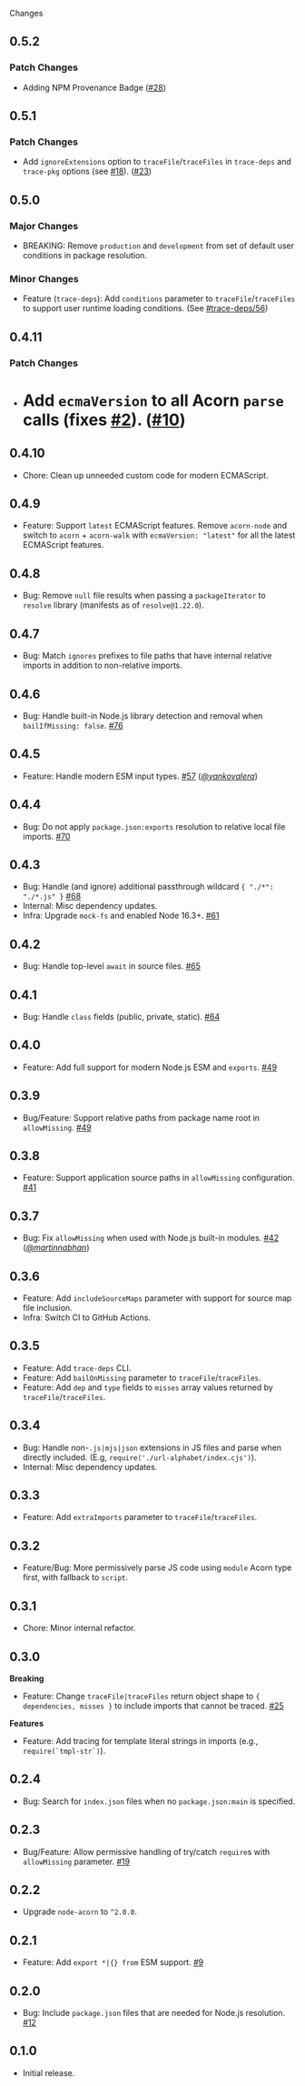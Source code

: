 Changes

## 0.5.2

### Patch Changes

- Adding NPM Provenance Badge ([#28](https://github.com/FormidableLabs/tracing/pull/28))

## 0.5.1

### Patch Changes

- Add `ignoreExtensions` option to `traceFile`/`traceFiles` in `trace-deps` and `trace-pkg` options (see [#18](https://github.com/FormidableLabs/tracing/issues/18)). ([#23](https://github.com/FormidableLabs/tracing/pull/23))

## 0.5.0

### Major Changes

- BREAKING: Remove `production` and `development` from set of default user conditions in package resolution.

### Minor Changes

- Feature (`trace-deps`): Add `conditions` parameter to `traceFile`/`traceFiles` to support user runtime loading conditions. (See [#trace-deps/56](https://github.com/FormidableLabs/trace-deps/issues/56))

## 0.4.11

### Patch Changes

- # Add `ecmaVersion` to all Acorn `parse` calls (fixes [#2](https://github.com/FormidableLabs/tracing/issues/2)). ([#10](https://github.com/FormidableLabs/tracing/pull/10))

## 0.4.10

- Chore: Clean up unneeded custom code for modern ECMAScript.

## 0.4.9

- Feature: Support `latest` ECMAScript features. Remove `acorn-node` and switch to `acorn` + `acorn-walk` with `ecmaVersion: "latest"` for all the latest ECMAScript features.

## 0.4.8

- Bug: Remove `null` file results when passing a `packageIterator` to `resolve` library (manifests as of `resolve@1.22.0`).

## 0.4.7

- Bug: Match `ignores` prefixes to file paths that have internal relative imports in addition to non-relative imports.

## 0.4.6

- Bug: Handle built-in Node.js library detection and removal when `bailIfMissing: false`.
  [#76](https://github.com/FormidableLabs/trace-deps/pull/76)

## 0.4.5

- Feature: Handle modern ESM input types.
  [#57](https://github.com/FormidableLabs/trace-deps/issues/57) (_[@yankovalera][]_)

## 0.4.4

- Bug: Do not apply `package.json:exports` resolution to relative local file imports.
  [#70](https://github.com/FormidableLabs/trace-deps/issues/70)

## 0.4.3

- Bug: Handle (and ignore) additional passthrough wildcard `{ "./*": "./*.js" }`
  [#68](https://github.com/FormidableLabs/trace-deps/issues/68)
- Internal: Misc dependency updates.
- Infra: Upgrade `mock-fs` and enabled Node 16.3+.
  [#61](https://github.com/FormidableLabs/trace-deps/issues/61)

## 0.4.2

- Bug: Handle top-level `await` in source files.
  [#65](https://github.com/FormidableLabs/trace-deps/pull/65)

## 0.4.1

- Bug: Handle `class` fields (public, private, static).
  [#64](https://github.com/FormidableLabs/trace-deps/issues/64)

## 0.4.0

- Feature: Add full support for modern Node.js ESM and `exports`.
  [#49](https://github.com/FormidableLabs/trace-deps/issues/51)

## 0.3.9

- Bug/Feature: Support relative paths from package name root in `allowMissing`.
  [#49](https://github.com/FormidableLabs/trace-deps/issues/49)

## 0.3.8

- Feature: Support application source paths in `allowMissing` configuration.
  [#41](https://github.com/FormidableLabs/trace-deps/issues/41)

## 0.3.7

- Bug: Fix `allowMissing` when used with Node.js built-in modules.
  [#42](https://github.com/FormidableLabs/trace-deps/issues/42) (_[@martinnabhan][]_)

## 0.3.6

- Feature: Add `includeSourceMaps` parameter with support for source map file inclusion.
- Infra: Switch CI to GitHub Actions.

## 0.3.5

- Feature: Add `trace-deps` CLI.
- Feature: Add `bailOnMissing` parameter to `traceFile`/`traceFiles`.
- Feature: Add `dep` and `type` fields to `misses` array values returned by `traceFile`/`traceFiles`.

## 0.3.4

- Bug: Handle non-`.js|mjs|json` extensions in JS files and parse when directly included. (E.g, `require('./url-alphabet/index.cjs')`).
- Internal: Misc dependency updates.

## 0.3.3

- Feature: Add `extraImports` parameter to `traceFile`/`traceFiles`.

## 0.3.2

- Feature/Bug: More permissively parse JS code using `module` Acorn type first, with fallback to `script`.

## 0.3.1

- Chore: Minor internal refactor.

## 0.3.0

**Breaking**

- Feature: Change `traceFile|traceFiles` return object shape to `{ dependencies, misses }` to include imports that cannot be traced.
  [#25](https://github.com/FormidableLabs/trace-deps/issues/25)

**Features**

- Feature: Add tracing for template literal strings in imports (e.g., `` require(`tmpl-str`) ``).

## 0.2.4

- Bug: Search for `index.json` files when no `package.json:main` is specified.

## 0.2.3

- Bug/Feature: Allow permissive handling of try/catch `require`s with `allowMissing` parameter.
  [#19](https://github.com/FormidableLabs/trace-deps/issues/19)

## 0.2.2

- Upgrade `node-acorn` to `^2.0.0`.

## 0.2.1

- Feature: Add `export *|{} from` ESM support.
  [#9](https://github.com/FormidableLabs/trace-deps/issues/9)

## 0.2.0

- Bug: Include `package.json` files that are needed for Node.js resolution.
  [#12](https://github.com/FormidableLabs/trace-deps/issues/12)

## 0.1.0

- Initial release.

[@martinnabhan]: https://github.com/martinnabhan
[@yankovalera]: https://github.com/yankovalera
